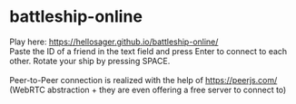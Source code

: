 # battleship-online

Play here: https://hellosager.github.io/battleship-online/
<br>
Paste the ID of a friend in the text field and press Enter to connect to each other. Rotate your ship by pressing SPACE.
<br><br>
Peer-to-Peer connection is realized with the help of https://peerjs.com/ (WebRTC abstraction + they are even offering a free server to connect to)
